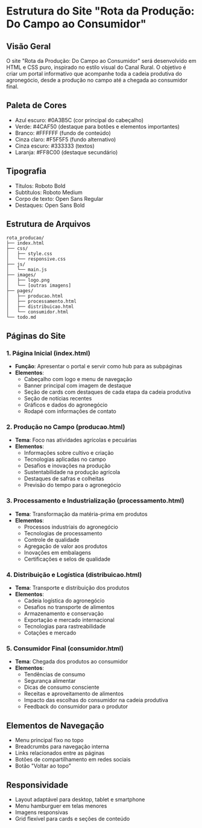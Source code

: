 # Estrutura do Site "Rota da Produção: Do Campo ao Consumidor"

## Visão Geral
O site "Rota da Produção: Do Campo ao Consumidor" será desenvolvido em HTML e CSS puro, inspirado no estilo visual do Canal Rural. O objetivo é criar um portal informativo que acompanhe toda a cadeia produtiva do agronegócio, desde a produção no campo até a chegada ao consumidor final.

## Paleta de Cores
- Azul escuro: #0A3B5C (cor principal do cabeçalho)
- Verde: #4CAF50 (destaque para botões e elementos importantes)
- Branco: #FFFFFF (fundo de conteúdo)
- Cinza claro: #F5F5F5 (fundo alternativo)
- Cinza escuro: #333333 (textos)
- Laranja: #FF8C00 (destaque secundário)

## Tipografia
- Títulos: Roboto Bold
- Subtítulos: Roboto Medium
- Corpo de texto: Open Sans Regular
- Destaques: Open Sans Bold

## Estrutura de Arquivos
```
rota_producao/
├── index.html
├── css/
│   ├── style.css
│   └── responsive.css
├── js/
│   └── main.js
├── images/
│   ├── logo.png
│   └── [outras imagens]
├── pages/
│   ├── producao.html
│   ├── processamento.html
│   ├── distribuicao.html
│   └── consumidor.html
└── todo.md
```

## Páginas do Site

### 1. Página Inicial (index.html)
- **Função**: Apresentar o portal e servir como hub para as subpáginas
- **Elementos**:
  - Cabeçalho com logo e menu de navegação
  - Banner principal com imagem de destaque
  - Seção de cards com destaques de cada etapa da cadeia produtiva
  - Seção de notícias recentes
  - Gráficos e dados do agronegócio
  - Rodapé com informações de contato

### 2. Produção no Campo (producao.html)
- **Tema**: Foco nas atividades agrícolas e pecuárias
- **Elementos**:
  - Informações sobre cultivo e criação
  - Tecnologias aplicadas no campo
  - Desafios e inovações na produção
  - Sustentabilidade na produção agrícola
  - Destaques de safras e colheitas
  - Previsão do tempo para o agronegócio

### 3. Processamento e Industrialização (processamento.html)
- **Tema**: Transformação da matéria-prima em produtos
- **Elementos**:
  - Processos industriais do agronegócio
  - Tecnologias de processamento
  - Controle de qualidade
  - Agregação de valor aos produtos
  - Inovações em embalagens
  - Certificações e selos de qualidade

### 4. Distribuição e Logística (distribuicao.html)
- **Tema**: Transporte e distribuição dos produtos
- **Elementos**:
  - Cadeia logística do agronegócio
  - Desafios no transporte de alimentos
  - Armazenamento e conservação
  - Exportação e mercado internacional
  - Tecnologias para rastreabilidade
  - Cotações e mercado

### 5. Consumidor Final (consumidor.html)
- **Tema**: Chegada dos produtos ao consumidor
- **Elementos**:
  - Tendências de consumo
  - Segurança alimentar
  - Dicas de consumo consciente
  - Receitas e aproveitamento de alimentos
  - Impacto das escolhas do consumidor na cadeia produtiva
  - Feedback do consumidor para o produtor

## Elementos de Navegação
- Menu principal fixo no topo
- Breadcrumbs para navegação interna
- Links relacionados entre as páginas
- Botões de compartilhamento em redes sociais
- Botão "Voltar ao topo"

## Responsividade
- Layout adaptável para desktop, tablet e smartphone
- Menu hamburguer em telas menores
- Imagens responsivas
- Grid flexível para cards e seções de conteúdo
